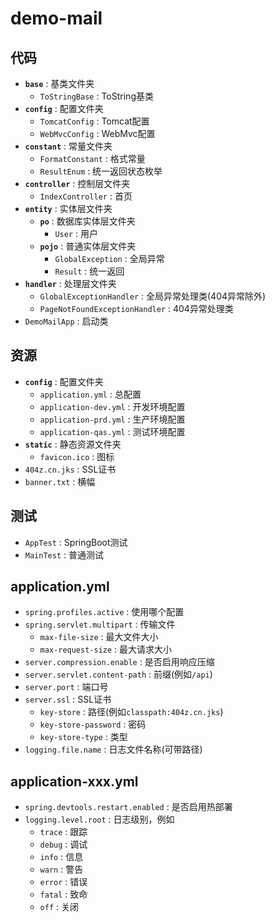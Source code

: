 # demo-mail

## 代码

- **`base`** : 基类文件夹
  - `ToStringBase` : ToString基类
- **`config`** : 配置文件夹
  - `TomcatConfig` : Tomcat配置
  - `WebMvcConfig` : WebMvc配置
- **`constant`** : 常量文件夹
  - `FormatConstant` : 格式常量
  - `ResultEnum` : 统一返回状态枚举
- **`controller`** : 控制层文件夹
  - `IndexController` : 首页
- **`entity`** : 实体层文件夹
  - **`po`** : 数据库实体层文件夹
    - `User` : 用户
  - **`pojo`** : 普通实体层文件夹
    - `GlobalException` : 全局异常
    - `Result` : 统一返回
- **`handler`** : 处理层文件夹
  - `GlobalExceptionHandler` : 全局异常处理类(404异常除外)
  - `PageNotFoundExceptionHandler` : 404异常处理类
- `DemoMailApp` : 启动类

## 资源

- **`config`** : 配置文件夹
  - `application.yml` : 总配置
  - `application-dev.yml` : 开发环境配置
  - `application-prd.yml` : 生产环境配置
  - `application-qas.yml` : 测试环境配置
- **`static`** : 静态资源文件夹
  - `favicon.ico` : 图标
- `404z.cn.jks` : SSL证书
- `banner.txt` : 横幅

## 测试

- `AppTest` : SpringBoot测试
- `MainTest` : 普通测试

## application.yml

- `spring.profiles.active` : 使用哪个配置
- `spring.servlet.multipart` : 传输文件
  - `max-file-size` : 最大文件大小
  - `max-request-size` : 最大请求大小
- `server.compression.enable` : 是否启用响应压缩
- `server.servlet.content-path` : 前缀(例如`/api`)
- `server.port` : 端口号
- `server.ssl` : SSL证书
  - `key-store` : 路径(例如`classpath:404z.cn.jks`)
  - `key-store-password` : 密码
  - `key-store-type` : 类型
- `logging.file.name` : 日志文件名称(可带路径)

## application-xxx.yml

- `spring.devtools.restart.enabled` : 是否启用热部署
- `logging.level.root` : 日志级别，例如
  - `trace` : 跟踪
  - `debug` : 调试
  - `info` : 信息
  - `warn` : 警告
  - `error` : 错误
  - `fatal` : 致命
  - `off` : 关闭

